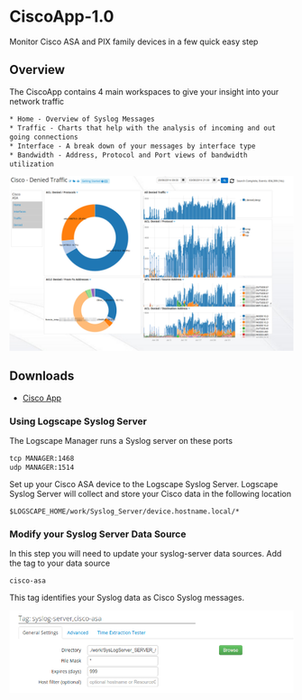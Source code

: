 # CiscoApp-1.0 


Monitor Cisco ASA and PIX family devices in a few quick easy step

## Overview 

 The CiscoApp contains 4 main workspaces to give your insight into your network traffic

	* Home - Overview of Syslog Messages 
	* Traffic - Charts that help with the analysis of incoming and out going connections
	* Interface - A break down of your messages by interface type
	* Bandwidth - Address, Protocol and Port views of bandwidth utilization 

 ![](docs/images/cisco-denied_traffic.png)


## Downloads


* [Cisco App](https://github.com/logscape/ciscoapp/raw/master/dist/CiscoApp-1.1.zip)



### Using Logscape Syslog Server 
The Logscape Manager runs a Syslog server on these ports 

	tcp MANAGER:1468
	udp MANAGER:1514

Set up your Cisco ASA device to the Logscape Syslog Server. 
Logscape Syslog Server will collect and store your Cisco data in the following location

	$LOGSCAPE_HOME/work/Syslog_Server/device.hostname.local/*

### Modify your Syslog Server Data Source

In this step you will need to update your syslog-server data sources. Add the tag to your data source

	cisco-asa 

This tag identifies your Syslog data as Cisco Syslog messages. 

 ![](docs/images/datasource.png) 





